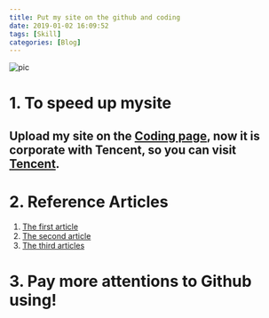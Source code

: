 ```yaml
---
title: Put my site on the github and coding
date: 2019-01-02 16:09:52
tags: [Skill]
categories: [Blog]
---
```


![pic](https://user-gold-cdn.xitu.io/2018/4/23/162f30d3ac024b42?w=6000&h=4000&f=jpeg&s=2757031)
# 1. To speed up mysite
## Upload my site on the [Coding page](https://coding.net/), now it is corporate with Tencent, so you can visit [Tencent](https://dev.tencent.com/).
# 2. Reference Articles
1. [The first article](https://compassblog.github.io/2018/04/23/%E5%B0%86-Hexo-%E4%B8%AA%E4%BA%BA%E5%8D%9A%E5%AE%A2%E5%90%8C%E6%97%B6%E9%83%A8%E7%BD%B2%E5%88%B0-GitHub-%E5%92%8C-Coding-%E4%B8%8A/)
2. [The second article](https://www.cnblogs.com/compassblog/p/8922624.html)
3. [The third articles](http://fangzh.top/2018/2018090715/)

# 3. Pay more attentions to Github using!



